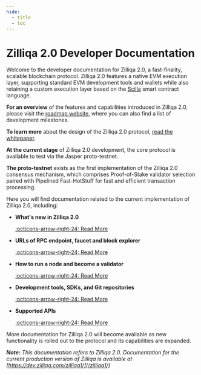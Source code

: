 ```yaml
---
hide:
  - title
  - toc
---
```


# Zilliqa 2.0 Developer Documentation

Welcome to the developer documentation for Zilliqa 2.0, a fast-finality, scalable blockchain protocol. Zilliqa 2.0 features a native EVM execution layer, supporting standard EVM development tools and wallets while also retaining a custom execution layer based on the [Scilla](https://scilla.readthdocs.io/latest) smart contract language. 

__For an overview__ of the features and capabilities introduced in Zilliqa 2.0, please visit the [roadmap website](https://roadmap.zilliqa.com/), where you can also find a list of development milestones. 

__To learn more__ about the design of the Zilliqa 2.0 protocol, [read the whitepaper](https://drive.google.com/file/d/1XqSySl0w_OtxyxBZ0ahS06cqIv-vd10M/view).

__At the current stage__ of Zilliqa 2.0 development, the core protocol is available to test via the Jasper proto-testnet. 

__The proto-testnet__ exists as the first implementation of the Zilliqa 2.0 consensus mechanism, which comprises Proof-of-Stake validator selection paired with Pipelined Fast-HotStuff for fast and efficient transaction processing.

Here you will find documentation related to the current implementation of Zilliqa 2.0, including:

<div class="grid cards" markdown>

-   __What's new in Zilliqa 2.0__

      [:octicons-arrow-right-24: Read More](/zilliqa2/changes/)


-   __URLs of RPC endpoint, faucet and block explorer__

      [:octicons-arrow-right-24: Read More](/zilliqa2/endpoints/)

-   __How to run a node and become a validator__

    [:octicons-arrow-right-24: Read More](/zilliqa2/nodes/)

-   __Development tools, SDKs, and Git repositories__

    [:octicons-arrow-right-24: Read More](/zilliqa2/sdk/)

-   __Supported APIs__

    [:octicons-arrow-right-24: Read More](/zilliqa2/support/)

</div>

More documentation for Zilliqa 2.0 will become available as new functionality is rolled out to the protocol and its capabilities are expanded.

*__Note:__ This documentation refers to Zilliqa 2.0. Documentation for the current production version of Zilliqa is available at
 [https://dev.zilliqa.com/zilliqa1/](/zilliqa1/)*

